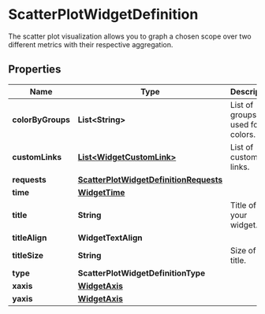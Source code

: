 # ScatterPlotWidgetDefinition

The scatter plot visualization allows you to graph a chosen scope over two different metrics with their respective aggregation.

## Properties

| Name              | Type                                                                              | Description                     | Notes      |
| ----------------- | --------------------------------------------------------------------------------- | ------------------------------- | ---------- |
| **colorByGroups** | **List&lt;String&gt;**                                                            | List of groups used for colors. | [optional] |
| **customLinks**   | [**List&lt;WidgetCustomLink&gt;**](WidgetCustomLink.md)                           | List of custom links.           | [optional] |
| **requests**      | [**ScatterPlotWidgetDefinitionRequests**](ScatterPlotWidgetDefinitionRequests.md) |                                 |
| **time**          | [**WidgetTime**](WidgetTime.md)                                                   |                                 | [optional] |
| **title**         | **String**                                                                        | Title of your widget.           | [optional] |
| **titleAlign**    | **WidgetTextAlign**                                                               |                                 | [optional] |
| **titleSize**     | **String**                                                                        | Size of the title.              | [optional] |
| **type**          | **ScatterPlotWidgetDefinitionType**                                               |                                 |
| **xaxis**         | [**WidgetAxis**](WidgetAxis.md)                                                   |                                 | [optional] |
| **yaxis**         | [**WidgetAxis**](WidgetAxis.md)                                                   |                                 | [optional] |
